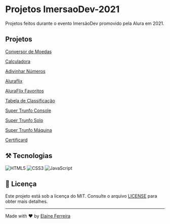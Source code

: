 # Projetos ImersaoDev-2021
 Projetos feitos durante o evento ImersãoDev promovido pela Alura em 2021.

## Projetos

[Conversor de Moedas](https://elainefs.github.io/projetos-imersao-dev-2021/conversor-de-moedas)

[Calculadora](https://elainefs.github.io/projetos-imersao-dev-2021/calculadora)

[Adivinhar Números](https://elainefs.github.io/projetos-imersao-dev-2021/adivinhar-numero)

[Aluraflix](https://elainefs.github.io/projetos-imersao-dev-2021/aluraflix)

[AluraFlix Favoritos](https://elainefs.github.io/projetos-imersao-dev-2021/aluraflix-adiciona-filmes)

[Tabela de Classificação](https://elainefs.github.io/projetos-imersao-dev-2021/tabela-classifica)

[Super Trunfo Console](https://elainefs.github.io/projetos-imersao-dev-2021/super-trunfo-console)

[Super Trunfo Solo](https://elainefs.github.io/projetos-imersao-dev-2021/super-trunfo-solo)

[Super Trunfo Máquina](https://elainefs.github.io/projetos-imersao-dev-2021/super-trunfo-maquina)
 
[Certificard](https://elainefs.github.io/projetos-imersao-dev-2021/certificard)

## ⚒️ Tecnologias

![HTML5](https://img.shields.io/badge/HTML5-E34F26?style=flat&logo=html5&logoColor=white)
![CSS3](https://img.shields.io/badge/CSS3-1572B6?style=flat&logo=css3&logoColor=white)
![JavaScript](https://img.shields.io/badge/JavaScript-F7DF1E?style=flat&logo=javascript&logoColor=black)

## 📄 Licença

Este projeto está sob a licença do MIT. Consulte o arquivo [LICENSE](https://github.com/elainefs/projetos-imersao-dev-2021/blob/main/LICENSE) para obter mais detalhes.

<hr>

Made with ❤️ by [Elaine Ferreira](https://github.com/elainefs)
